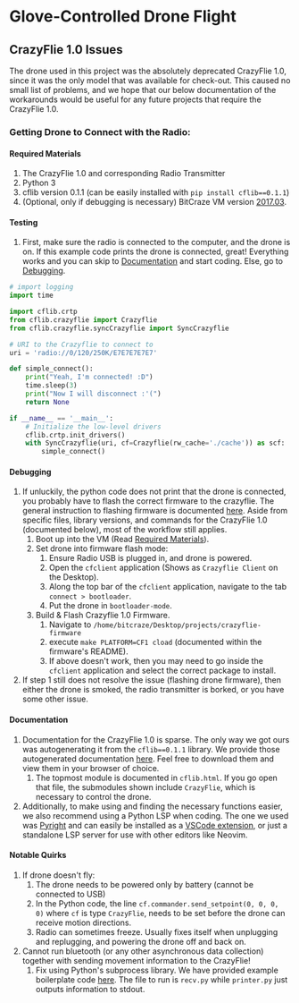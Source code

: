 # Glove-Controlled Drone Flight

## CrazyFlie 1.0 Issues
The drone used in this project was the absolutely deprecated CrazyFlie 1.0, since it was the only model that was available for check-out. This caused no small list of problems, and we hope that our below documentation of the workarounds would be useful for any future projects that require the CrazyFlie 1.0.

### Getting Drone to Connect with the Radio:
#### Required Materials
1. The CrazyFlie 1.0 and corresponding Radio Transmitter
1. Python 3
1. cflib version 0.1.1 (can be easily installed with `pip install cflib==0.1.1`)
1. (Optional, only if debugging is necessary) BitCraze VM version [2017.03](https://github.com/bitcraze/bitcraze-vm/releases/tag/2017.03).

#### Testing
1. First, make sure the radio is connected to the computer, and the drone is on. If this example code prints the drone is connected, great! Everything works and you can skip to [Documentation](#documentation) and start coding. Else, go to [Debugging](#debugging).
```py
# import logging
import time

import cflib.crtp
from cflib.crazyflie import Crazyflie
from cflib.crazyflie.syncCrazyflie import SyncCrazyflie

# URI to the Crazyflie to connect to
uri = 'radio://0/120/250K/E7E7E7E7E7'

def simple_connect():
    print("Yeah, I'm connected! :D")
    time.sleep(3)
    print("Now I will disconnect :'(")
    return None

if __name__ == '__main__':
    # Initialize the low-level drivers
    cflib.crtp.init_drivers()
    with SyncCrazyflie(uri, cf=Crazyflie(rw_cache='./cache')) as scf:
        simple_connect()
```

#### Debugging
1. If unluckily, the python code does not print that the drone is connected, you probably have to flash the correct firmware to the crazyflie. The general instruction to flashing firmware is documented [here](https://www.bitcraze.io/documentation/repository/crazyflie-firmware/master/building-and-flashing/build/). Aside from specific files, library versions, and commands for the CrazyFlie 1.0 (documented below), most of the workflow still applies.
    1. Boot up into the VM (Read [Required Materials](#required-materials)).
    1. Set drone into firmware flash mode:
        1. Ensure Radio USB is plugged in, and drone is powered.
        1. Open the `cfclient` application (Shows as `Crazyflie Client` on the Desktop).
        1. Along the top bar of the `cfclient` application, navigate to the tab `connect > bootloader`.
        1. Put the drone in `bootloader-mode`.
    1. Build & Flash Crazyflie 1.0 Firmware.
        1. Navigate to `/home/bitcraze/Desktop/projects/crazyflie-firmware`
        1. execute `make PLATFORM=CF1 cload` (documented within the firmware's README).
        1. If above doesn't work, then you may need to go inside the `cfclient` application and select the correct package to install.
1. If step 1 still does not resolve the issue (flashing drone firmware), then either the drone is smoked, the radio transmitter is borked, or you have some other issue.

#### Documentation
1. Documentation for the CrazyFlie 1.0 is sparse. The only way we got ours was autogenerating it from the `cflib==0.1.1` library. We provide those autogenerated documentation [here](./drone/documentation/). Feel free to download them and view them in your browser of choice.
    1.  The topmost module is documented in `cflib.html`. If you go open that file, the submodules shown include `CrazyFlie`, which is necessary to control the drone.
1. Additionally, to make using and finding the necessary functions easier, we also recommend using a Python LSP when coding. The one we used was [Pyright](https://github.com/microsoft/pyright) and can easily be installed as a [VSCode extension](https://marketplace.visualstudio.com/items?itemName=ms-pyright.pyright), or just a standalone LSP server for use with other editors like Neovim.

#### Notable Quirks
1. If drone doesn't fly:
    1. The drone needs to be powered only by battery (cannot be connected to USB)
    1. In the Python code, the line `cf.commander.send_setpoint(0, 0, 0, 0)` where `cf` is type `CrazyFlie`, needs to be set before the drone can receive motion directions.
    1. Radio can sometimes freeze. Usually fixes itself when unplugging and replugging, and powering the drone off and back on.
1. Cannot run bluetooth (or any other asynchronous data collection) together with sending movement information to the CrazyFlie!
    1. Fix using Python's subprocess library. We have provided example boilerplate code [here](./drone/example/). The file to run is `recv.py` while `printer.py` just outputs information to stdout.
